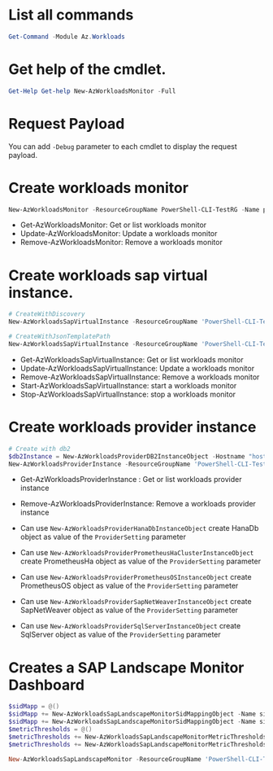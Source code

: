 # List all commands
```powershell
Get-Command -Module Az.Workloads
```

# Get help of the cmdlet.
```powershell
Get-Help Get-help New-AzWorkloadsMonitor -Full
```

# Request Payload

You can add `-Debug` parameter to each cmdlet to display the request payload. 

# Create workloads monitor
```powershell
New-AzWorkloadsMonitor -ResourceGroupName PowerShell-CLI-TestRG -Name powershellmonitor07 -Location eastus2euap -AppLocation eastus -ManagedResourceGroupName powershellmonitor07-mrg -MonitorSubnet "/subscriptions/49d64d54-e966-4c46-a868-1999802b762c/resourceGroups/PowerShell-CLI-TestRG/providers/Microsoft.Network/virtualNetworks/lucas-workloads-vnet/subnets/subnet02" -RoutingPreference 'RouteAll' -ZoneRedundancyPreference Disab
```

+ Get-AzWorkloadsMonitor: Get or list workloads monitor
+ Update-AzWorkloadsMonitor: Update a workloads monitor
+ Remove-AzWorkloadsMonitor: Remove a workloads monitor

# Create workloads sap virtual instance.
```powershell
# CreateWithDiscovery
New-AzWorkloadsSapVirtualInstance -ResourceGroupName 'PowerShell-CLI-TestRG' -Name L02 -Location eastus2 -Environment 'Prod' -SapProduct 'S4HANA' -CentralServerVmId '/subscriptions/49d64d54-e966-4c46-a868-1999802b762c/resourceGroups/DHRUV-SVI-SCALE-TEST-AVSDISCOVERY8.2.202109120216FEB5738-INFRA/providers/Microsoft.Compute/virtualMachines/a12appvm0'

# CreateWithJsonTemplatePath
New-AzWorkloadsSapVirtualInstance -ResourceGroupName 'PowerShell-CLI-TestRG' -Name L02 -JsonTemplatePath .\test\sapVirtualInstalceJsonTemplate.json
```


+ Get-AzWorkloadsSapVirtualInstance: Get or list workloads monitor
+ Update-AzWorkloadsSapVirtualInstance: Update a workloads monitor
+ Remove-AzWorkloadsSapVirtualInstance: Remove a workloads monitor
+ Start-AzWorkloadsSapVirtualInstance: start a workloads monitor
+ Stop-AzWorkloadsSapVirtualInstance: stop a workloads monitor

# Create workloads provider instance
```powershell
# Create with db2
$db2Instance = New-AzWorkloadsProviderDB2InstanceObject -Hostname "hostname" -Name "dbName" -Username "username" -Password "password" -PasswordUri "uri" -Port "dbPort" -SapSid "SID" -SslCertificateUri "https://storageaccount.blob.core.windows.net/containername/filename" -SslPreference "ServerCertificate"
New-AzWorkloadsProviderInstance -ResourceGroupName 'PowerShell-CLI-TestRG' -MonitorName powershellmonitor07 -Name workloadsPI -ProviderSetting $db2Instance
```

+ Get-AzWorkloadsProviderInstance : Get or list workloads provider instance
+ Remove-AzWorkloadsProviderInstance: Remove a workloads provider instance

+ Can use `New-AzWorkloadsProviderHanaDbInstanceObject` create HanaDb object as value of the `ProviderSetting` parameter
+ Can use `New-AzWorkloadsProviderPrometheusHaClusterInstanceObject` create PrometheusHa object as value of the `ProviderSetting` parameter
+ Can use `New-AzWorkloadsProviderPrometheusOSInstanceObject` create PrometheusOS object as value of the `ProviderSetting` parameter
+ Can use `New-AzWorkloadsProviderSapNetWeaverInstanceObject` create SapNetWeaver object as value of the `ProviderSetting` parameter
+ Can use `New-AzWorkloadsProviderSqlServerInstanceObject` create SqlServer object as value of the `ProviderSetting` parameter

# Creates a SAP Landscape Monitor Dashboard
```powershell
$sidMapp = @()
$sidMapp += New-AzWorkloadsSapLandscapeMonitorSidMappingObject -Name sidMapp01 -TopSid '01','02'
$sidMapp += New-AzWorkloadsSapLandscapeMonitorSidMappingObject -Name sidMapp02 -TopSid '01','02'
$metricThresholds = @()
$metricThresholds += New-AzWorkloadsSapLandscapeMonitorMetricThresholdsObject -Name 't01' -Green 125  -Red 256 -Yellow 123
$metricThresholds += New-AzWorkloadsSapLandscapeMonitorMetricThresholdsObject -Name 't02' -Green 125  -Red 256 -Yellow 123

New-AzWorkloadsSapLandscapeMonitor -ResourceGroupName 'PowerShell-CLI-TestRG' -MonitorName powershellmonitor07 -GroupingLandscape $sidMapp -GroupingSapApplication $sidMapp -TopMetricsThreshold $metricThresholds
```
